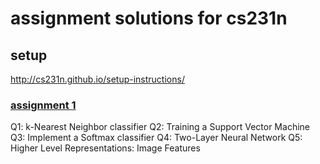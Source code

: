 # assignment solutions for cs231n

## setup
http://cs231n.github.io/setup-instructions/



### [assignment 1](http://cs231n.github.io/assignments2018/assignment1/)

Q1: k-Nearest Neighbor classifier
Q2: Training a Support Vector Machine
Q3: Implement a Softmax classifier
Q4: Two-Layer Neural Network
Q5: Higher Level Representations: Image Features


